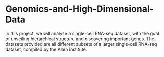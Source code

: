 # Genomics-and-High-Dimensional-Data
In this project, we will analyze a single-cell RNA-seq dataset, with the goal of unveiling hierarchical structure and discovering important genes. The datasets provided are all different subsets of a larger single-cell RNA-seq dataset, compiled by the Allen Institute. 
